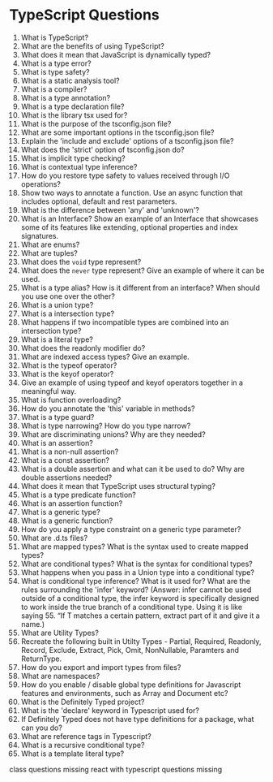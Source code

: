# TypeScript Questions

1. What is TypeScript?
2. What are the benefits of using TypeScript?
3. What does it mean that JavaScript is dynamically typed?
4. What is a type error?
5. What is type safety?
6. What is a static analysis tool?
7. What is a compiler?
8. What is a type annotation?
9. What is a type declaration file?
10. What is the library tsx used for?
11. What is the purpose of the tsconfig.json file?
12. What are some important options in the tsconfig.json file?
13. Explain the 'include and exclude' options of a tsconfig.json file?
14. What does the 'strict' option of tsconfig.json do?
15. What is implicit type checking?
16. What is contextual type inference?
17. How do you restore type safety to values received through I/O operations?
18. Show two ways to annotate a function. Use an async function that includes optional, default and rest parameters.
19. What is the difference between 'any' and 'unknown'?
20. What is an Interface? Show an example of an Interface that showcases some of its features like extending, optional properties and index signatures.
21. What are enums? 
22. What are tuples?
23. What does the `void` type represent?
24. What does the `never` type represent? Give an example of where it can be used.
25. What is a type alias? How is it different from an interface? When should you use one over the other?
26. What is a union type?
27. What is a intersection type?
28. What happens if two incompatible types are combined into an intersection type?
29. What is a literal type?
30. What does the readonly modifier do?
31. What are indexed access types? Give an example.
32. What is the typeof operator?
33. What is the keyof operator? 
34. Give an example of using typeof and keyof operators together in a meaningful way.
35. What is function overloading?
36. How do you annotate the 'this' variable in methods?
37. What is a type guard?
38. What is type narrowing? How do you type narrow?
39. What are discriminating unions? Why are they needed?
40. What is an assertion?
41. What is a non-null assertion?
42. What is a const assertion?
43. What is a double assertion and what can it be used to do? Why are double assertions needed?
44. What does it mean that TypeScript uses structural typing?
45. What is a type predicate function?
46. What is an assertion function?
47. What is a generic type?
48. What is a generic function?
49. How do you apply a type constraint on a generic type parameter?
50. What are .d.ts files?
51. What are mapped types? What is the syntax used to create mapped types?
52. What are conditional types? What is the syntax for conditional types?
53. What happens when you pass in a Union type into a conditional type?
54. What is conditional type inference? What is it used for? What are the rules surrounding the 'infer' keyword? (Answer: infer cannot be used outside of a conditional type, the infer keyword is specifically designed to work inside the true branch of a conditional type. Using it is like saying 55. “If T matches a certain pattern, extract part of it and give it a name.)
56. What are Utility Types?
57. Recreate the following built in Utilty Types - Partial, Required, Readonly, Record, Exclude, Extract, Pick, Omit, NonNullable, Paramters and ReturnType. 
58. How do you export and import types from files?
59. What are namespaces? 
60. How do you enable / disable global type definitions for Javascript features and environments, such as Array and Document etc?
61. What is the Definitely Typed project?
62. What is the 'declare' keyword in Typescript used for?
63. If Definitely Typed does not have type definitions for a package, what can you do?
64. What are reference tags in Typescript?
65. What is a recursive conditional type?
66. What is a template literal type?


class questions missing
react with typescript questions missing


